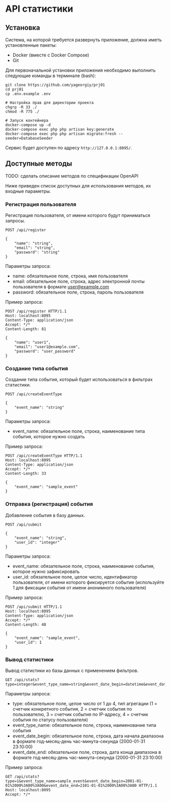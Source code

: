 # API статистики

## Установка

Система, на которой требуется развернуть приложение, должна иметь установленные пакеты:
- Docker (вместе с Docker Compose)
- Git

Для первоначальной установки приложения необходимо выполнить следующие команды в терминале (bash):

```shell
git clone https://github.com/yageorgiy/prj01
cd prj01
cp .env.example .env

# Настройка прав для директории проекта
chgrp -R 33 ./
chmod -R 775 ./

# Запуск контейнера
docker-compose up -d
docker-compose exec php php artisan key:generate
docker-compose exec php php artisan migrate:fresh --seeder=DatabaseSeeder
```

Сервис будет доступен по адресу `http://127.0.0.1:8095/`.

## Доступные методы

TODO: сделать описание методов по спецификации OpenAPI

Ниже приведен список доступных для использования методов, их входные параметры.

### Регистрация пользователя

Регистрация пользователя, от имени которого будут приниматься запросы.

```http request
POST /api/register

{
	"name": "string",
	"email": "string",
	"password": "string"
}
```

Параметры запроса:
- name: обязательное поле, строка, имя пользователя
- email: обязательное поле, строка, адрес электронной почты пользователя в формате user@example.com
- password: обязательное поле, строка, пароль пользователя

Пример запроса:

```http request
POST /api/register HTTP/1.1
Host: localhost:8095
Content-Type: application/json
Accept: */*
Content-Length: 81

{
	"name": "user1",
	"email": "user1@example.com",
	"password": "user_password"
}
```

### Создание типа события

Создание типа события, который будет использоваться в фильтрах статистики.

```http request
POST /api/createEventType

{
	"event_name": "string"
}
```

Параметры запроса:
- event_name: обязательное поле, строка, наименование типа события, которое нужно создать

Пример запроса:

```http request
POST /api/createEventType HTTP/1.1
Host: localhost:8095
Content-Type: application/json
Accept: */*
Content-Length: 33

{
	"event_name": "sample_event"
}
```

### Отправка (регистрация) события

Добавление события в базу данных.

```http request
POST /api/submit

{
	"event_name": "string",
	"user_id": "integer"
}
```

Параметры запроса:
- event_name: обязательное поле, строка, наименование события, которое нужно зафиксировать
- user_id: обязательное поле, целое число, идентификатор пользователя, от имени которого фиксируется событие 
  (используйте 1 для фиксации события от имени анонимного пользователя)

Пример запроса:

```http request
POST /api/submit HTTP/1.1
Host: localhost:8095
Content-Type: application/json
Accept: */*
Content-Length: 48

{
	"event_name": "sample_event",
	"user_id": 1
}
```

### Вывод статистики

Вывод статистики из базы данных с применением фильтров.

```http request
GET /api/stats?type=integer&event_type_name=string&event_date_begin=datetime&event_date_end=datetime
```

Параметры запроса:
- type: обязательное поле, целое число от 1 до 4, тип агрегации
  (1 = счетчик конкретного события, 
   2 = счетчик события по пользователю, 
   3 = счетчик события по IP-адресу, 
   4 = счетчик события по статусу пользователя)
- event_type_name: обязательное поле, строка, наименование типа события
- event_date_begin: обязательное поле, строка, дата начала диапазона в формате год-месяц-день час-минута-секунда (2000-01-31 23:10:00)
- event_date_end: обязательное поле, строка, дата конца диапазона в формате год-месяц-день час-минута-секунда (2000-01-31 23:10:00)

Пример запроса:

```http request
GET /api/stats?type=1&event_type_name=sample_event&event_date_begin=2001-01-01%2000%3A00%3A00&event_date_end=2101-01-01%2000%3A00%3A00 HTTP/1.1
Host: localhost:8095
Accept: */*
```
